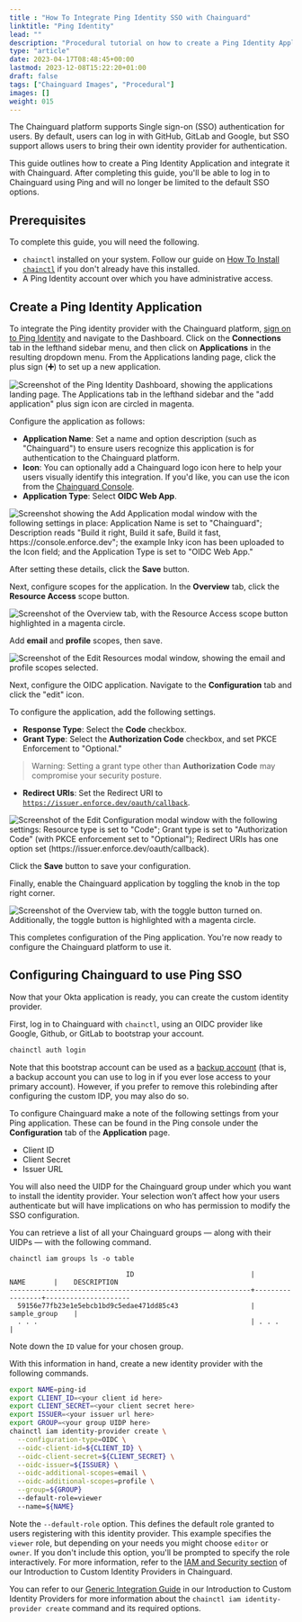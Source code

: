 ```yaml
---
title : "How To Integrate Ping Identity SSO with Chainguard"
linktitle: "Ping Identity"
lead: ""
description: "Procedural tutorial on how to create a Ping Identity Application"
type: "article"
date: 2023-04-17T08:48:45+00:00
lastmod: 2023-12-08T15:22:20+01:00
draft: false
tags: ["Chainguard Images", "Procedural"]
images: []
weight: 015
---
```


The Chainguard platform supports Single sign-on (SSO) authentication for users. By default, users can log in with GitHub, GitLab and Google, but SSO support allows users to bring their own identity provider for authentication. 

This guide outlines how to create a Ping Identity Application and integrate it with Chainguard. After completing this guide, you'll be able to log in to Chainguard using Ping and will no longer be limited to the default SSO options.


## Prerequisites

To complete this guide, you will need the following.

* `chainctl` installed on your system. Follow our guide on [How To Install `chainctl`](/chainguard/chainguard-enforce/how-to-install-chainctl/) if you don't already have this installed.
* A Ping Identity account over which you have administrative access. 


## Create a Ping Identity Application

To integrate the Ping identity provider with the Chainguard platform, [sign on to Ping Identity](https://www.pingidentity.com/en.html) and navigate to the Dashboard. Click on the **Connections** tab in the lefthand sidebar menu, and then click on **Applications** in the resulting dropdown menu. From the Applications landing page, click the plus sign (**➕**) to set up a new application.

![Screenshot of the Ping Identity Dashboard, showing the applications landing page. The Applications tab in the lefthand sidebar and the "add application" plus sign icon are circled in magenta.](ping-1.png)

Configure the application as follows:

* **Application Name**: Set a name and option description (such as "Chainguard") to ensure users recognize this application is for authentication to the Chainguard platform.
* **Icon**: You can optionally add a Chainguard logo icon here to help your users visually identify this integration. If you'd like, you can use the icon from the [Chainguard Console](https://console.enforce.dev/logo512.png).
* **Application Type**: Select **OIDC Web App**.

![Screenshot showing the Add Application modal window with the following settings in place: Application Name is set to "Chainguard"; Description reads "Build it right, Build it safe, Build it fast, https://console.enforce.dev"; the example Inky icon has been uploaded to the Icon field; and the Application Type is set to "OIDC Web App."](ping-2-add-app.png)

After setting these details, click the **Save** button.

Next, configure scopes for the application. In the **Overview** tab, click the **Resource Access** scope button.

![Screenshot of the Overview tab, with the Resource Access scope button highlighted in a magenta circle.](ping-3.png)

Add **email** and **profile** scopes, then save.

![Screenshot of the Edit Resources modal window, showing the email and profile scopes selected.](ping-4.png)

Next, configure the OIDC application. Navigate to the **Configuration** tab and click the "edit" icon.

To configure the application, add the following settings.

* **Response Type**: Select the **Code** checkbox.
* **Grant Type**: Select the **Authorization Code** checkbox, and set PKCE Enforcement to "Optional."

> Warning: Setting a grant type other than **Authorization Code** may compromise your security posture.

* **Redirect URIs**: Set the Redirect URI to [`https://issuer.enforce.dev/oauth/callback`](https://issuer.enforce.dev/oauth/callback).

![Screenshot of the Edit Configuration modal window with the following settings: Resource type is set to "Code"; Grant type is set to "Authorization Code" (with PKCE enforcement set to "Optional"); Redirect URIs has one option set (https://issuer.enforce.dev/oauth/callback).](ping-7-edit-conf.png)

Click the **Save** button to save your configuration. 

Finally, enable the Chainguard application by toggling the knob in the top right corner.

![Screenshot of the Overview tab, with the toggle button turned on. Additionally, the toggle button is highlighted with a magenta circle.](ping-8-2.png)

This completes configuration of the Ping application. You're now ready to configure the Chainguard platform to use it.


## Configuring Chainguard to use Ping SSO

Now that your Okta application is ready, you can create the custom identity provider.

First, log in to Chainguard with `chainctl`, using an OIDC provider like Google, Github, or GitLab to bootstrap your account.

```sh
chainctl auth login
```

Note that this bootstrap account can be used as a [backup account](/chainguard/chainguard-enforce/authentication/custom-idps/#backup-accounts) (that is, a backup account you can use to log in if you ever lose access to your primary account). However, if you prefer to remove this rolebinding after configuring the custom IDP, you may also do so.

To configure Chainguard make a note of the following settings from your Ping application. These can be found in the Ping console under the **Configuration** tab of the **Application** page.

* Client ID 
* Client Secret
* Issuer URL

You will also need the UIDP for the Chainguard group under which you want to install the identity provider.  Your selection won’t affect how your users authenticate but will have implications on who has permission to modify the SSO configuration.

You can retrieve a list of all your Chainguard groups — along with their UIDPs — with the following command.

```shell
chainctl iam groups ls -o table
```
```output
                             ID                             |      NAME       |    DESCRIPTION      
------------------------------------------------------------+-----------------+---------------------
  59156e77fb23e1e5ebcb1bd9c5edae471dd85c43                  | sample_group    |                     
  . . .                                                     | . . .           |
```

Note down the `ID` value for your chosen group. 

With this information in hand, create a new identity provider with the following commands.

```sh
export NAME=ping-id
export CLIENT_ID=<your client id here>
export CLIENT_SECRET=<your client secret here>
export ISSUER=<your issuer url here>
export GROUP=<your group UIDP here>
chainctl iam identity-provider create \
  --configuration-type=OIDC \
  --oidc-client-id=${CLIENT_ID} \
  --oidc-client-secret=${CLIENT_SECRET} \
  --oidc-issuer=${ISSUER} \
  --oidc-additional-scopes=email \
  --oidc-additional-scopes=profile \
  --group=${GROUP}
  --default-role=viewer
  --name=${NAME}
```

Note the `--default-role` option. This defines the default role granted to users registering with this identity provider. This example specifies the `viewer` role, but depending on your needs you might choose `editor` or `owner`. If you don't include this option, you'll be prompted to specify the role interactively. For more information, refer to the [IAM and Security section](/chainguard/chainguard-enforce/authentication/custom-idps/#iam-and-security) of our Introduction to Custom Identity Providers in Chainguard. 


You can refer to our [Generic Integration Guide](/chainguard/administration/custom-idps/custom-idps/#generic-integration-guide) in our Introduction to Custom Identity Providers for more information about the `chainctl iam identity-provider create` command and its required options.
